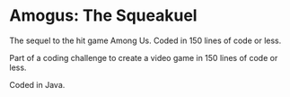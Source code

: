 # Amogus: The Squeakuel
The sequel to the hit game Among Us. Coded in 150 lines of code or less.

Part of a coding challenge to create a video game in 150 lines of code or less.

Coded in Java.
